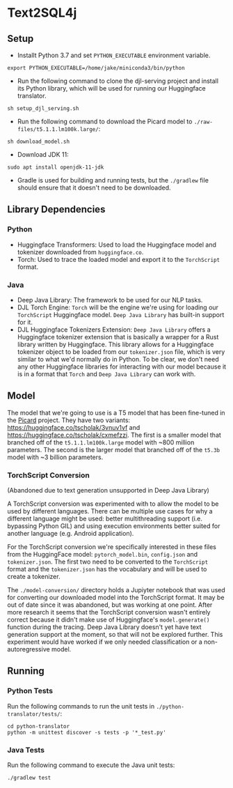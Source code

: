 # Text2SQL4j

## Setup

- Installt Python 3.7 and set `PYTHON_EXECUTABLE` environment variable.

```shell
export PYTHON_EXECUTABLE=/home/jake/miniconda3/bin/python
```

- Run the following command to clone the djl-serving project and install its Python library, which will be used for
running our Huggingface translator.

```shell
sh setup_djl_serving.sh
```

- Run the following command to download the Picard model to `./raw-files/t5.1.1.lm100k.large/`:

```shell
sh download_model.sh
```

- Download JDK 11:

```shell
sudo apt install openjdk-11-jdk
```

- Gradle is used for building and running tests, but the `./gradlew` file should ensure that it doesn't need to be downloaded.

## Library Dependencies

### Python

- Huggingface Transformers: Used to load the Huggingface model and tokenizer downloaded from `huggingface.co`.
- Torch: Used to trace the loaded model and export it to the `TorchScript` format.

### Java

- Deep Java Library: The framework to be used for our NLP tasks.
- DJL Torch Engine: `Torch` will be the engine we're using for loading our `TorchScript` Huggingface model. `Deep Java Library` has built-in support for it.
- DJL Huggingface Tokenizers Extension: `Deep Java Library` offers a Huggingface tokenizer extension that is basically a wrapper for a Rust library written by Huggingface.
  This library allows for a Huggingface tokenizer object to be loaded from our `tokenizer.json` file, which is very similar to what we'd normally do in Python.
  To be clear, we don't need any other Huggingface libraries for interacting with our model because it is in a format that `Torch` and `Deep Java Library` can work with.

## Model

The model that we're going to use is a T5 model that has been fine-tuned in the [Picard](https://github.com/ServiceNow/picard) project.
They have two variants: https://huggingface.co/tscholak/3vnuv1vf and https://huggingface.co/tscholak/cxmefzzi. The first
is a smaller model that branched off of the `t5.1.1.lm100k.large` model with ~800 million parameters. The second is the larger
model that branched off of the `t5.3b` model with ~3 billion parameters.

### TorchScript Conversion

(Abandoned due to text generation unsupported in Deep Java Library)

A TorchScript conversion was experimented with to allow the model to be used by different languages. There can be multiple
use cases for why a different language might be used: better multithreading support (i.e. bypassing Python GIL) and
using execution environments better suited for another language (e.g. Android application).

For the TorchScript conversion we're specifically interested in these files from the HuggingFace model: `pytorch_model.bin`, 
`config.json` and `tokenizer.json`. The first two need to be converted to the `TorchScript` format and the `tokenizer.json` 
has the vocabulary and will be used to create a tokenizer.

The `./model-conversion/` directory holds a Jupiyter notebook that was used for converting our downloaded model into
the TorchScript format. It may be out of date since it was abandoned, but was working at one point. After more research
it seems that the TorchScript conversion wasn't entirely correct because it didn't make use of Huggingface's `model.generate()`
function during the tracing. Deep Java Library doesn't yet have text generation support at the moment, so that will not 
be explored further. This experiment would have worked if we only needed classification or a non-autoregressive model.

## Running

### Python Tests

Run the following commands to run the unit tests in `./python-translator/tests/`:

```shell
cd python-translator
python -m unittest discover -s tests -p '*_test.py'
```

### Java Tests

Run the following command to execute the Java unit tests:

```shell
./gradlew test
```